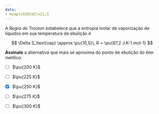 ```yaml
---
data:
- Hvap(CH3OCH3)=21,5
---
```


A *Regra de Trouton* estabelece que a entropia molar de vaporização de líquidos em sua temperatura de ebulição é 

$$
\Delta S_\text{vap} \approx \pu{10,5}\, R = \pu{87,2 J.K-1.mol-1}
$$

**Assinale** a alternativa que mais se aproxima do ponto de ebulição do éter metílico.

- [ ] $\pu{200 K}$
- [ ] $\pu{225 K}$
- [x] $\pu{250 K}$
- [ ] $\pu{275 K}$
- [ ] $\pu{300 K}$


